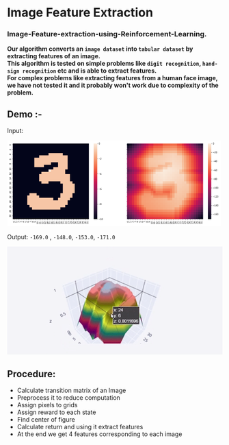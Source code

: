 # Image Feature Extraction
<h3>Image-Feature-extraction-using-Reinforcement-Learning.</h3>

**Our algorithm converts an `image dataset` into `tabular dataset` by extracting features of an image. 
<br>This algorithm is tested on simple problems like `digit recognition`, `hand-sign recognition` etc and is able to extract features. 
<br>For complex problems like extracting features from a human face image, we have not tested it and it probably won't work due to complexity of the problem.**

<h2>Demo :-</h1>
Input:
<p>
    <img src="resources/2.png" width="500" height="200" />
</p>

Output: `-169.0` , `-148.0`, `-153.0`, `-171.0`


<p></p>
<img src="resources/demo.gif" />

## Procedure: 
 * Calculate transition matrix of an Image
 * Preprocess it to reduce computation
 * Assign pixels to grids
 * Assign reward to each state
 * Find center of figure
 * Calculate return and using it extract features
 * At the end we get 4 features corresponding to each image
